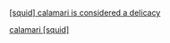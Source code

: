 [[squid] calamari is considered a delicacy](https://en.wikipedia.org/wiki/Squid)

[calamari [squid]](https://en.wikipedia.org/wiki/Squid)
